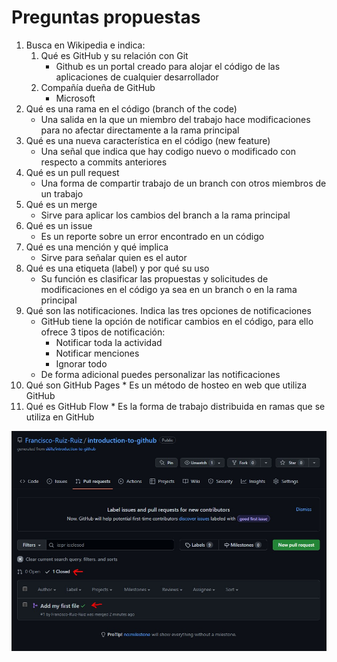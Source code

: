 # Preguntas propuestas
1. Busca en Wikipedia e indica:
   1. Qué es GitHub y su relación con Git
      * Github es un portal creado para alojar el código de las aplicaciones de cualquier desarrollador
   2. Compañía dueña de GitHub
        * Microsoft
2. Qué es una rama en el código (branch of the code)
   * Una salida en la que un miembro del trabajo hace modificaciones para no afectar directamente a la rama principal
3. Qué es una nueva característica en el código (new feature)
   * Una señal que indica que hay codigo nuevo o modificado con respecto a commits anteriores
4. Qué es un pull request 
   * Una forma de compartir trabajo de un branch con otros miembros de un trabajo
5. Qué es un merge
   * Sirve para aplicar los cambios del branch a la rama principal
6. Qué es un issue
   * Es un reporte sobre un error encontrado en un código
7. Qué es una mención y qué implica
   * Sirve para señalar quien es el autor
8. Qué es una etiqueta (label) y por qué su uso
   * Su función es clasificar las propuestas y solicitudes de modificaciones en el código ya sea en un branch o en la rama principal
9.  Qué son las notificaciones. Indica las tres opciones de notificaciones
    * GitHub tiene la opción de notificar cambios en el código, para ello ofrece 3 tipos de notificación:
      - Notificar toda la actividad
      - Notificar menciones
      - Ignorar todo
    * De forma adicional puedes personalizar las notificaciones
10.  Qué son GitHub Pages
    * Es un método de hosteo en web que utiliza GitHub
11.  Qué es GitHub Flow
    * Es la forma de trabajo distribuida en ramas que se utiliza en GitHub

![albiononlineesunmmorpgnolineal](./pantallazopullrequesthecholmRuizRuizFrancisco.jpg)